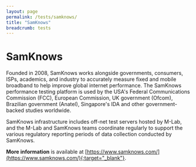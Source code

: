 ```yaml
---
layout: page
permalink: /tests/samknows/
title: "SamKnows"
breadcrumb: tests
---
```


# SamKnows

Founded in 2008, SamKnows works alongside governments, consumers, ISPs, academics, and industry to accurately measure fixed and mobile broadband to help improve global internet performance. The SamKnows performance testing platform is used by the USA's Federal Communications Commission (FCC), European Commission, UK government (Ofcom), Brazilian government (Anatel), Singapore's IDA and other government-backed studies worldwide.

SamKnows infrastructure includes off-net test servers hosted by M-Lab, and the M-Lab and SamKnows teams coordinate regularly to support the various regulatory reporting periods of data collection conducted by SamKnows.

**More information** is available at [https://www.samknows.com/](https://www.samknows.com/){:target="_blank"}.

